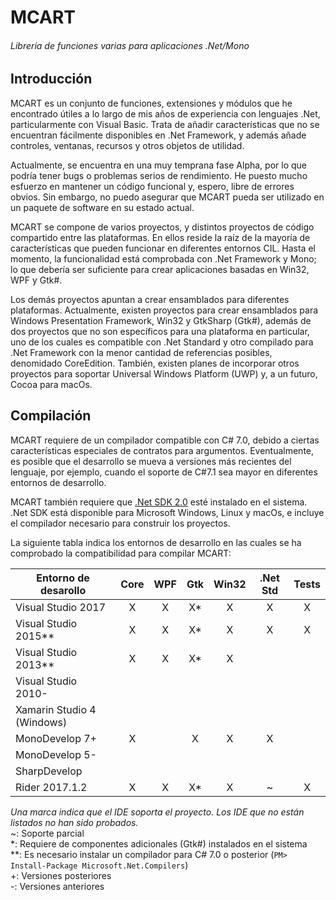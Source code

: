 # MCART
###### Librería de funciones varias para aplicaciones .Net/Mono
## Introducción
MCART es un conjunto de funciones, extensiones y módulos que he encontrado
útiles a lo largo de mis años de experiencia con lenguajes .Net,
particularmente con Visual Basic. Trata de añadir características que no se
encuentran fácilmente disponibles en .Net Framework, y además añade controles,
ventanas, recursos y otros objetos de utilidad.

Actualmente, se encuentra en una muy temprana fase Alpha, por lo que podría
tener bugs o problemas serios de rendimiento. He puesto mucho esfuerzo en
mantener un código funcional y, espero, libre de errores obvios. Sin embargo,
no puedo asegurar que MCART pueda ser utilizado en un paquete de software en su
estado actual.

MCART se compone de varios proyectos, y distintos proyectos de código
compartido entre las plataformas. En ellos reside la raíz de la mayoría de
características que pueden funcionar en diferentes entornos CIL. Hasta el
momento, la funcionalidad está comprobada con .Net Framework y Mono; lo que
debería ser suficiente para crear aplicaciones basadas en Win32, WPF y Gtk#.

Los demás proyectos apuntan a crear ensamblados para diferentes plataformas.
Actualmente, existen proyectos para crear ensamblados para Windows Presentation
Framework, Win32 y GtkSharp (Gtk#), además de dos proyectos que no son
específicos para una plataforma en particular, uno de los cuales es compatible
con .Net Standard y otro compilado para .Net Framework con la menor cantidad de
referencias posibles, denomidado CoreEdition. También, existen planes de
incorporar otros proyectos para soportar Universal Windows Platform (UWP) y, a
un futuro, Cocoa para macOs.

## Compilación
MCART requiere de un compilador compatible con C# 7.0, debido a ciertas
características especiales de contratos para argumentos. Eventualmente, es
posible que el desarrollo se mueva a versiones más recientes del lenguaje,
por ejemplo, cuando el soporte de C#7.1 sea mayor en diferentes entornos de
desarrollo.

MCART también requiere que [.Net SDK 2.0](https://www.microsoft.com/net/core)
esté instalado en el sistema. .Net SDK está disponible para Microsoft
Windows, Linux y macOs, e incluye el compilador necesario para construir los
proyectos.

La siguiente tabla indica los entornos de desarrollo en las cuales se ha
comprobado la compatibilidad para compilar MCART:

|Entorno de desarollo|Core|WPF|Gtk|Win32|.Net Std|Tests
|-|:-:|:-:|:-:|:-:|:-:|:-:
|Visual Studio 2017|X|X|X*|X|X|X
|Visual Studio 2015**|X|X|X*|X|X|X
|Visual Studio 2013**|X|X|X*|X
|Visual Studio 2010-
|Xamarin Studio 4 (Windows)
|MonoDevelop 7+|X||X|X|X
|MonoDevelop 5-
|SharpDevelop
|Rider 2017.1.2|X|X|X*|X|~|X

*Una marca indica que el IDE soporta el proyecto. Los IDE que no están listados
no han sido probados.*  
 ~: Soporte parcial  
 *: Requiere de componentes adicionales (Gtk#) instalados en el sistema  
**: Es necesario instalar un compilador para C# 7.0 o posterior (`PM> Install-Package Microsoft.Net.Compilers`)  
 +: Versiones posteriores  
 -: Versiones anteriores
